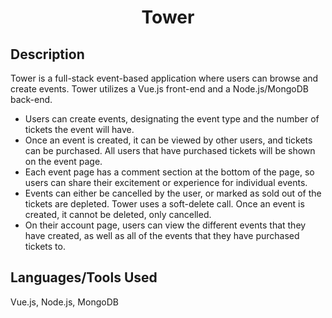<h1 align="center">Tower</h1>

<div>
  <h2>Description</h2>
  <p>Tower is a full-stack event-based application where users can browse and create events. Tower utilizes a Vue.js front-end and a Node.js/MongoDB back-end.

- Users can create events, designating the event type and the number of tickets the event will have.
- Once an event is created, it can be viewed by other users, and tickets can be purchased. All users that have purchased tickets will be shown on the event page.
- Each event page has a comment section at the bottom of the page, so users can share their excitement or experience for individual events.
- Events can either be cancelled by the user, or marked as sold out of the tickets are depleted. Tower uses a soft-delete call. Once an event is created, it cannot be deleted, only cancelled.
- On their account page, users can view the different events that they have created, as well as all of the events that they have purchased tickets to.
</p>
</div>

<div>
  <h2>Languages/Tools Used</h2>
  <p>Vue.js, Node.js, MongoDB</p>
</div>
